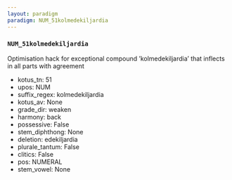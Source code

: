 ```yaml
---
layout: paradigm
paradigm: NUM_51kolmedekiljardia
---
```

### ` NUM_51kolmedekiljardia `

Optimisation hack for exceptional compound ’kolmedekiljardia’ that inflects in all parts with agreement
* kotus_tn: 51
* upos: NUM
* suffix_regex: kolmedekiljardia
* kotus_av: None
* grade_dir: weaken
* harmony: back
* possessive: False
* stem_diphthong: None
* deletion: edekiljardia
* plurale_tantum: False
* clitics: False
* pos: NUMERAL
* stem_vowel: None

